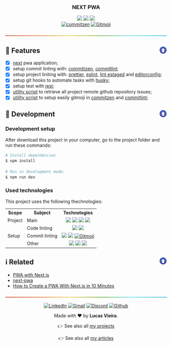 <a name="TOC"></a>

<h3 align="center">
  NEXT PWA
</h3>

<div align="center">
  <a href="https://nodejs.org/en/"><img src="https://img.shields.io/badge/made%20with-node-1f425f?logo=node.js&.svg" /></a>
  <a href="https://www.typescriptlang.org/"><img src="https://badgen.net/badge/icon/typescript?icon=typescript&label"></a>
  <a href="https://github.com/"><img src="https://badgen.net/badge/icon/github?icon=github&label"></a>
  <br>
  <a href="https://github.com/commitizen/cz-cli"><img src="https://img.shields.io/badge/commitizen-friendly-brightgreen.svg?style=flat-square" alt="commitzen" /></a>
  <a href="https://gitmoji.dev"><img src="https://img.shields.io/badge/gitmoji-%20😜%20😍-FFDD67.svg?style=flat-square" alt="Gitmoji" /></a>
</div>

<a href="#"><img src="./.github/images/divider.png" /></a>

## :dart: Features<a href="#TOC"><img align="right" src="./.github/images/up_arrow.png" width="22"></a>

- [x] [next](https://nextjs.org/) pwa application;
- [x] setup commit linting with: [commitizen](https://github.com/commitizen/cz-cli), [commitlint](https://github.com/conventional-changelog/commitlint);
- [x] setup project liniting with: [prettier](https://github.com/prettier/prettier), [eslint](https://github.com/eslint/eslint), [lint estaged](https://github.com/okonet/lint-staged) and [editorconfig](https://editorconfig.org/);
- [x] setup git hooks to automate tasks with [husky](https://github.com/typicode/husky);
- [x] setup test with [jest](https://github.com/facebook/jest);
- [x] [utility script](./scripts/github-issues.ts) to retrieve all project remote github repository issues;
- [x] [utility script](./scripts/gitmoji-setup.ts) to setup easily gitmoji in [commitzen](https://github.com/commitizen/cz-cli) and [commitlint](https://github.com/conventional-changelog/commitlint);

## :wrench: Development<a href="#TOC"><img align="right" src="./.github/images/up_arrow.png" width="22"></a>

### Development setup

After download this project in your computer, go to the project folder and run these commands:

```bash
# Install dependencies
$ npm install

# Run in development mode:
$ npm run dev
```

### Used technologies

This project uses the following thechnologies:

<div align="center">
  <table>
    <tr>
      <th>Scope</th>
      <th>Subject</th>
      <th>Technologies</th>
    </tr>
    <tr>
      <td colspan="1">Project</td>
      <td>Main</td>
      <td align="center">
        <a href="https://nodejs.org/"><img src="https://img.shields.io/badge/node.js-339933?logo=nodedotjs&logoColor=white"></a>
        <a href="https://www.typescriptlang.org/"><img src="https://img.shields.io/badge/typescript-007ACC?logo=typescript&logoColor=white"></a>
        <a target="_blank" href="https://reactjs.org/"><img src="https://img.shields.io/badge/react-%2320232a.svg?logo=react&logoColor=%2361DAFB"></a>
        <a target="_blank" href="https://nextjs.org/"><img src="https://img.shields.io/badge/Next-322D31?logo=next.js&logoColor=white"></a>
      </td>
    </tr>
    <tr>
      <td rowspan="3">Setup</td>
      <td>Code linting</td>
      <td align="center">
        <a href="https://github.com/prettier/prettier"><img src="https://img.shields.io/badge/prettier-1A2C34?logo=prettier&logoColor=F7BA3E"></a>
        <a href="https://github.com/eslint/eslint"><img src="https://img.shields.io/badge/eslint-3A33D1?logo=eslint&logoColor=white"></a>
      </td>
    </tr>
    <tr>
      <!-- <td rowspan="2">Setup</td> -->
      <td>Commit linting</td>
      <td align="center">
      <a target="_blank" href="https://github.com/conventional-changelog/commitlint"><img src="https://img.shields.io/badge/commitlint-red?logo=commitlint&logoColor=white"></a>
      <a target="_blank" href="https://github.com/commitizen/cz-cli"><img src="https://img.shields.io/badge/commitizen-pink?logo=conventionalcommits&logoColor=white"></a>
      <a href="https://gitmoji.dev"><img
    src="https://img.shields.io/badge/gitmoji-%20😜%20😍-FFDD67.svg?style=flat-square"
    alt="Gitmoji"/></a>
      </td>
    </tr>
    <tr>
      <!-- <td rowspan="2">Setup</td> -->
      <td>Other</td>
      <td align="center">
        <a href="https://editorconfig.org/"><img src="https://img.shields.io/badge/editor%20Config-E0EFEF?logo=editorconfig&logoColor=000"></a>
        <a target="_blank" href="https://github.com/typicode/husky"><img src="https://img.shields.io/badge/🐶%20husky-green?logo=husky&logoColor=white"></a>
        <a target="_blank" href="https://github.com/okonet/lint-staged"><img src="https://img.shields.io/badge/🚫%20lint%20staged-yellow?&logoColor=white"></a>
      </td>
    </tr>
  </table>
</div>

## :information_source: Related<a href="#TOC"><img align="right" src="./.github/images/up_arrow.png" width="22"></a>

- [PWA with Next.js](https://dev.to/anuraggharat/pwa-with-nextjs-5178)
- [next-pwa](https://www.npmjs.com/package/next-pwa)
- [How to Create a PWA With Next.js in 10 Minutes](https://www.youtube.com/watch?v=ARNN_zmrwcw)

<a href="#"><img src="./.github/images/divider.png" /></a>

<div align="center">
  <p>
    <a target="_blank" href="https://www.linkedin.com/in/lucasvtiradentes/"><img src="https://img.shields.io/badge/-linkedin-blue?logo=Linkedin&logoColor=white" alt="LinkedIn"></a>
    <a target="_blank" href="mailto:lucasvtiradentes@gmail.com"><img src="https://img.shields.io/badge/gmail-red?logo=gmail&logoColor=white" alt="Gmail"></a>
    <a target="_blank" href="https://discord.com/users/262326726892191744"><img src="https://img.shields.io/badge/discord-5865F2?logo=discord&logoColor=white" alt="Discord"></a>
    <a target="_blank" href="https://github.com/lucasvtiradentes/"><img src="https://img.shields.io/badge/github-gray?logo=github&logoColor=white" alt="Github"></a>
  </p>
  <p>Made with ❤️ by <b>Lucas Vieira</b>.</p>
  <p>👉 See also all <a href="https://github.com/lucasvtiradentes/lucasvtiradentes/blob/master/portfolio/PROJECTS.md#TOC">my projects</a></p>
  <p>👉 See also all <a href="https://github.com/lucasvtiradentes/my-tutorials#readme">my articles</a></p>
</div>
